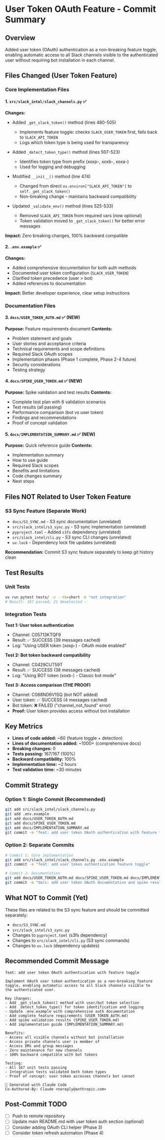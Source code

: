 # User Token OAuth Feature - Commit Summary

## Overview
Added user token (OAuth) authentication as a non-breaking feature toggle, enabling automatic access to all Slack channels visible to the authenticated user without requiring bot installation in each channel.

## Files Changed (User Token Feature)

### Core Implementation Files

#### 1. `src/slack_intel/slack_channels.py` ✅
**Changes:**
- Added `_get_slack_token()` method (lines 480-505)
  - Implements feature toggle: checks `SLACK_USER_TOKEN` first, falls back to `SLACK_API_TOKEN`
  - Logs which token type is being used for transparency

- Added `_detect_token_type()` method (lines 507-523)
  - Identifies token type from prefix (xoxp-, xoxb-, xoxa-)
  - Used for logging and debugging

- Modified `__init__()` method (line 474)
  - Changed from direct `os.environ["SLACK_API_TOKEN"]` to `self._get_slack_token()`
  - Non-breaking change - maintains backward compatibility

- Updated `_validate_env()` method (lines 525-533)
  - Removed `SLACK_API_TOKEN` from required vars (now optional)
  - Token validation moved to `_get_slack_token()` for better error messages

**Impact:** Zero breaking changes, 100% backward compatible

#### 2. `.env.example` ✅
**Changes:**
- Added comprehensive documentation for both auth methods
- Documented user token configuration (`SLACK_USER_TOKEN`)
- Clarified token precedence (user > bot)
- Added references to documentation

**Impact:** Better developer experience, clear setup instructions

### Documentation Files

#### 3. `docs/USER_TOKEN_AUTH.md` ✅ (NEW)
**Purpose:** Feature requirements document
**Contents:**
- Problem statement and goals
- User stories and acceptance criteria
- Technical requirements and scope definitions
- Required Slack OAuth scopes
- Implementation phases (Phase 1 complete, Phase 2-4 future)
- Security considerations
- Testing strategy

#### 4. `docs/SPIKE_USER_TOKEN.md` ✅ (NEW)
**Purpose:** Spike validation and test results
**Contents:**
- Complete test plan with 6 validation scenarios
- Test results (all passing)
- Performance comparison (bot vs user token)
- Findings and recommendations
- Proof of concept validation

#### 5. `docs/IMPLEMENTATION_SUMMARY.md` ✅ (NEW)
**Purpose:** Quick reference guide
**Contents:**
- Implementation summary
- How to use guide
- Required Slack scopes
- Benefits and limitations
- Code changes summary
- Next steps

## Files NOT Related to User Token Feature

### S3 Sync Feature (Separate Work)
- `docs/S3_SYNC.md` - S3 sync documentation (unrelated)
- `src/slack_intel/s3_sync.py` - S3 sync implementation (unrelated)
- `pyproject.toml` - Added `s3fs` dependency (unrelated)
- `src/slack_intel/cli.py` - S3 sync CLI changes (unrelated)
- `uv.lock` - Dependency lock file updates (unrelated)

**Recommendation:** Commit S3 sync feature separately to keep git history clean

## Test Results

### Unit Tests
```bash
uv run pytest tests/ -v --tb=short -k "not integration"
# Result: 167 passed, 21 deselected ✅
```

### Integration Tests

**Test 1: User token authentication**
- Channel: C05713KTQF9
- Result: ✅ SUCCESS (39 messages cached)
- Log: "Using USER token (xoxp-) - OAuth mode enabled"

**Test 2: Bot token backward compatibility**
- Channel: C0429CUT59T
- Result: ✅ SUCCESS (38 messages cached)
- Log: "Using BOT token (xoxb-) - Classic bot mode"

**Test 3: Access comparison (THE PROOF)**
- Channel: C088ND6V1SQ (bot NOT added)
- User token: ✅ SUCCESS (4 messages cached)
- Bot token: ❌ FAILED ("channel_not_found" error)
- **Proof:** User token provides access without bot installation

## Key Metrics

- **Lines of code added:** ~60 (feature toggle + detection)
- **Lines of documentation added:** ~1000+ (comprehensive docs)
- **Breaking changes:** 0
- **Tests passing:** 167/167 (100%)
- **Backward compatibility:** 100%
- **Implementation time:** ~2 hours
- **Test validation time:** ~30 minutes

## Commit Strategy

### Option 1: Single Commit (Recommended)
```bash
git add src/slack_intel/slack_channels.py
git add .env.example
git add docs/USER_TOKEN_AUTH.md
git add docs/SPIKE_USER_TOKEN.md
git add docs/IMPLEMENTATION_SUMMARY.md
git commit -m "feat: add user token OAuth authentication with feature toggle"
```

### Option 2: Separate Commits
```bash
# Commit 1: Core implementation
git add src/slack_intel/slack_channels.py .env.example
git commit -m "feat: add user token authentication feature toggle"

# Commit 2: Documentation
git add docs/USER_TOKEN_AUTH.md docs/SPIKE_USER_TOKEN.md docs/IMPLEMENTATION_SUMMARY.md
git commit -m "docs: add user token OAuth documentation and spike results"
```

## What NOT to Commit (Yet)

These files are related to the S3 sync feature and should be committed separately:
- `docs/S3_SYNC.md`
- `src/slack_intel/s3_sync.py`
- Changes to `pyproject.toml` (s3fs dependency)
- Changes to `src/slack_intel/cli.py` (S3 sync commands)
- Changes to `uv.lock` (dependency updates)

## Recommended Commit Message

```
feat: add user token OAuth authentication with feature toggle

Implement OAuth user token authentication as a non-breaking feature
toggle, enabling automatic access to all Slack channels visible to
the authenticated user.

Key changes:
- Add _get_slack_token() method with user/bot token selection
- Add _detect_token_type() for token identification and logging
- Update .env.example with comprehensive auth documentation
- Add complete feature requirements (USER_TOKEN_AUTH.md)
- Add spike validation results (SPIKE_USER_TOKEN.md)
- Add implementation guide (IMPLEMENTATION_SUMMARY.md)

Benefits:
- Access all visible channels without bot installation
- Access private channels user is member of
- Access DMs and group messages
- Zero maintenance for new channels
- 100% backward compatible with bot tokens

Testing:
- All 167 unit tests passing
- Integration tests validated both token types
- Proof of concept: user token accesses channels bot cannot

🤖 Generated with Claude Code
Co-Authored-By: Claude <noreply@anthropic.com>
```

## Post-Commit TODO

- [ ] Push to remote repository
- [ ] Update main README.md with user token auth section (optional)
- [ ] Consider adding OAuth CLI helper (Phase 3)
- [ ] Consider token refresh automation (Phase 4)
